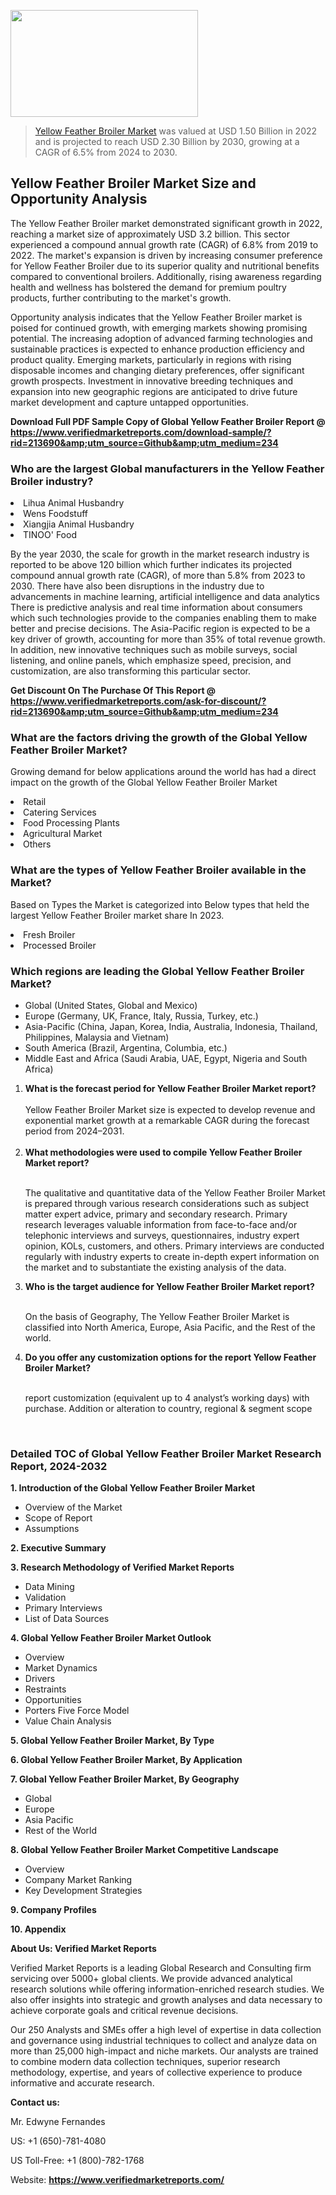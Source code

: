 <img src="https://ffe5etoiles.com/wp-content/uploads/2024/12/MST1-300x171.png" alt="" width="300" height="171" class="alignnone size-medium wp-image-20088" /><blockquote><p><p><a href="https://www.verifiedmarketreports.com/download-sample/?rid=213690&utm_source=Github&utm_medium=234" target="_blank">Yellow Feather Broiler Market</a> was valued at USD 1.50 Billion in 2022 and is projected to reach USD 2.30 Billion by 2030, growing at a CAGR of 6.5% from 2024 to 2030.</p></blockquote><p><h2>Yellow Feather Broiler Market Size and Opportunity Analysis</h2><p>The Yellow Feather Broiler market demonstrated significant growth in 2022, reaching a market size of approximately USD 3.2 billion. This sector experienced a compound annual growth rate (CAGR) of 6.8% from 2019 to 2022. The market's expansion is driven by increasing consumer preference for Yellow Feather Broiler due to its superior quality and nutritional benefits compared to conventional broilers. Additionally, rising awareness regarding health and wellness has bolstered the demand for premium poultry products, further contributing to the market's growth.</p><p>Opportunity analysis indicates that the Yellow Feather Broiler market is poised for continued growth, with emerging markets showing promising potential. The increasing adoption of advanced farming technologies and sustainable practices is expected to enhance production efficiency and product quality. Emerging markets, particularly in regions with rising disposable incomes and changing dietary preferences, offer significant growth prospects. Investment in innovative breeding techniques and expansion into new geographic regions are anticipated to drive future market development and capture untapped opportunities.</p></p><p class=""><strong>Download Full PDF Sample Copy of Global Yellow Feather Broiler Report @ <a href="https://www.verifiedmarketreports.com/download-sample/?rid=213690&amp;utm_source=Github&amp;utm_medium=234" target="_blank">https://www.verifiedmarketreports.com/download-sample/?rid=213690&amp;utm_source=Github&amp;utm_medium=234</a></strong></p><h3 id="" class="">Who are the largest Global manufacturers in the Yellow Feather Broiler industry?</h3><p><li>Lihua Animal Husbandry</li><li> Wens Foodstuff</li><li> Xiangjia Animal Husbandry</li><li> TINOO' Food</li></p><div class=""><div class="" dir="" data-message-author-role="" data-message-id="" data-message-model-slug=""><div class=""><div class=""><div class=""><div class="" dir="" data-message-author-role="" data-message-id="" data-message-model-slug=""><div class=""><div class=""><p>By the year 2030, the scale for growth in the market research industry is reported to be above 120 billion which further indicates its projected compound annual growth rate (CAGR), of more than 5.8% from 2023 to 2030. There have also been disruptions in the industry due to advancements in machine learning, artificial intelligence and data analytics There is predictive analysis and real time information about consumers which such technologies provide to the companies enabling them to make better and precise decisions. The Asia-Pacific region is expected to be a key driver of growth, accounting for more than 35% of total revenue growth. In addition, new innovative techniques such as mobile surveys, social listening, and online panels, which emphasize speed, precision, and customization, are also transforming this particular sector.</p><p><strong>Get Discount On The Purchase Of This Report @&nbsp; <a href="https://www.verifiedmarketreports.com/ask-for-discount/?rid=213690&amp;utm_source=Github&amp;utm_medium=234" target="_blank">https://www.verifiedmarketreports.com/ask-for-discount/?rid=213690&amp;utm_source=Github&amp;utm_medium=234</a></strong></p></div></div></div></div></div></div></div></div><h3 id="" class="">What are the factors driving the growth of the Global Yellow Feather Broiler Market?</h3><p id="" class="">Growing demand for below applications around the world has had a direct impact on the growth of the Global Yellow Feather Broiler Market</p><p id="" class=""><li>Retail</li><li> Catering Services</li><li> Food Processing Plants</li><li> Agricultural Market</li><li> Others</li></p><h3 id="" class="">What are the types of Yellow Feather Broiler available in the Market?</h3><p id="" class="">Based on Types the Market is categorized into Below types that held the largest Yellow Feather Broiler market share In 2023.</p><p id="" class=""><li>Fresh Broiler</li><li> Processed Broiler</li></p><h3 id="" class="">Which regions are leading the Global Yellow Feather Broiler Market?</h3><ul><li>Global (United States, Global and Mexico)</li><li>Europe (Germany, UK, France, Italy, Russia, Turkey, etc.)</li><li>Asia-Pacific (China, Japan, Korea, India, Australia, Indonesia, Thailand, Philippines, Malaysia and Vietnam)</li><li>South America (Brazil, Argentina, Columbia, etc.)</li><li>Middle East and Africa (Saudi Arabia, UAE, Egypt, Nigeria and South Africa)</li></ul><p><ol><li><strong>What is the forecast period for Yellow Feather Broiler Market report?<br /></strong><br /><span data-sheets-root="1" data-sheets-value="{&quot;1&quot;:2,&quot;2&quot;:&quot;XXXX size is expected to develop revenue and exponential market growth at a remarkable CAGR during the forecast period from 2024&ndash;2030.&quot;}" data-sheets-userformat="{&quot;2&quot;:12674,&quot;4&quot;:{&quot;1&quot;:2,&quot;2&quot;:16776960},&quot;10&quot;:2,&quot;11&quot;:0,&quot;15&quot;:&quot;Arial&quot;,&quot;16&quot;:12}">Yellow Feather Broiler Market size is expected to develop revenue and exponential market growth at a remarkable CAGR during the forecast period from 2024&ndash;2031.</span><br /><br /></li><li><strong>What methodologies were used to compile Yellow Feather Broiler Market report?<br /><br /></strong><p>The qualitative and quantitative data of the&nbsp;Yellow Feather Broiler Market is prepared through various research considerations such as subject matter expert advice, primary and secondary research. Primary research leverages valuable information from face-to-face and/or telephonic interviews and surveys, questionnaires, industry expert opinion, KOLs, customers, and others. Primary interviews are conducted regularly with industry experts to create in-depth expert information on the market and to substantiate the existing analysis of the data.&nbsp;</p></li><li><strong>Who is the target audience for Yellow Feather Broiler Market report?<br /><br /></strong><p>On the basis of Geography, The&nbsp;Yellow Feather Broiler Market is classified into North America, Europe, Asia Pacific, and the Rest of the world.</p></li><li><strong>Do you offer any customization options for the report Yellow Feather Broiler Market?<br /><br /></strong><p>report customization (equivalent up to 4 analyst&rsquo;s working days) with purchase. Addition or alteration to country, regional &amp; segment scope</p><p>&nbsp;</p></li></ol></p><h3 id="" class="">Detailed TOC of Global Yellow Feather Broiler Market Research Report, 2024-2032</h3><p id="" class=""><strong>1. Introduction of the Global Yellow Feather Broiler Market</strong></p><ul><li>Overview of the Market</li><li>Scope of Report</li><li>Assumptions</li></ul><p id="" class=""><strong>2. Executive Summary</strong></p><p id="" class=""><strong>3. Research Methodology of&nbsp;Verified Market Reports</strong></p><ul><li>Data Mining</li><li>Validation</li><li>Primary Interviews</li><li>List of Data Sources</li></ul><p id="" class=""><strong>4. Global Yellow Feather Broiler Market Outlook</strong></p><ul><li>Overview</li><li>Market Dynamics</li><li>Drivers</li><li>Restraints</li><li>Opportunities</li><li>Porters Five Force Model</li><li>Value Chain Analysis</li></ul><p id="" class=""><strong>5. Global Yellow Feather Broiler Market, By&nbsp;Type</strong></p><p id="" class=""><strong>6. Global Yellow Feather Broiler Market, By Application</strong></p><p id="" class=""><strong>7. Global Yellow Feather Broiler Market, By Geography</strong></p><ul><li>Global</li><li>Europe</li><li>Asia Pacific</li><li>Rest of the World</li></ul><p id="" class=""><strong>8. Global Yellow Feather Broiler Market Competitive Landscape</strong></p><ul><li>Overview</li><li>Company Market Ranking</li><li>Key Development Strategies</li></ul><p id="" class=""><strong>9. Company Profiles</strong></p><p id="" class=""><strong>10. Appendix</strong></p><p id="" class=""><strong>About Us: Verified Market Reports</strong></p><p id="" class="">Verified Market Reports is a leading Global Research and Consulting firm servicing over 5000+ global clients. We provide advanced analytical research solutions while offering information-enriched research studies. We also offer insights into strategic and growth analyses and data necessary to achieve corporate goals and critical revenue decisions.</p><p id="" class="">Our 250 Analysts and SMEs offer a high level of expertise in data collection and governance using industrial techniques to collect and analyze data on more than 25,000 high-impact and niche markets. Our analysts are trained to combine modern data collection techniques, superior research methodology, expertise, and years of collective experience to produce informative and accurate research.</p><p id="" class=""><strong>Contact us:</strong></p><p id="" class="">Mr. Edwyne Fernandes</p><p id="" class="">US: +1 (650)-781-4080</p><p id="" class="">US Toll-Free: +1 (800)-782-1768</p><p id="" class="">Website: <a target="" data-test-app-aware-link=""><strong>https://www.verifiedmarketreports.com/</strong></a></p>
